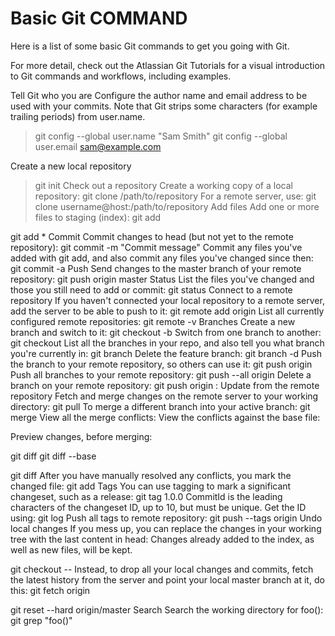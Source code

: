 # Basic Git COMMAND

Here is a list of some basic Git commands to get you going with Git.

For more detail, check out the  Atlassian Git Tutorials  for a visual introduction to Git commands and workflows, including examples.


Tell Git who you are	Configure the author name and email address to be used with your commits.
Note that Git strips some characters (for example trailing periods) from user.name.

> git config --global user.name "Sam Smith"
> git config --global user.email sam@example.com

Create a new local repository	 	
> git init
Check out a repository	Create a working copy of a local repository:
> git clone /path/to/repository
For a remote server, use:
> git clone username@host:/path/to/repository
Add files	Add one or more files to staging (index):
> git add <filename>

git add *
Commit	Commit changes to head (but not yet to the remote repository):
git commit -m "Commit message"
Commit any files you've added with git add, and also commit any files you've changed since then:
git commit -a
Push	Send changes to the master branch of your remote repository:
git push origin master
Status	List the files you've changed and those you still need to add or commit:
git status
Connect to a remote repository	If you haven't connected your local repository to a remote server, add the server to be able to push to it:	git remote add origin <server>
List all currently configured remote repositories:	git remote -v
Branches	Create a new branch and switch to it:
git checkout -b <branchname>
Switch from one branch to another:
git checkout <branchname>
List all the branches in your repo, and also tell you what branch you're currently in:
git branch
Delete the feature branch:
git branch -d <branchname>
Push the branch to your remote repository, so others can use it:
git push origin <branchname>
Push all branches to your remote repository:
git push --all origin
Delete a branch on your remote repository:
git push origin :<branchname>
Update from the remote repository	Fetch and merge changes on the remote server to your working directory:	git pull
To merge a different branch into your active branch:
git merge <branchname>
View all the merge conflicts:
View the conflicts against the base file:

Preview changes, before merging:

git diff
git diff --base <filename>

git diff <sourcebranch> <targetbranch>
After you have manually resolved any conflicts, you mark the changed file:
git add <filename>
Tags	You can use tagging to mark a significant changeset, such as a release:
git tag 1.0.0 <commitID>
CommitId is the leading characters of the changeset ID, up to 10, but must be unique. Get the ID using:
git log
Push all tags to remote repository:
git push --tags origin
Undo local changes	If you mess up, you can replace the changes in your working tree with the last content in head:
Changes already added to the index, as well as new files, will be kept.

git checkout -- <filename>
Instead, to drop all your local changes and commits, fetch the latest history from the server and point your local master branch at it, do this:
git fetch origin

git reset --hard origin/master
Search	Search the working directory for foo():	git grep "foo()"

